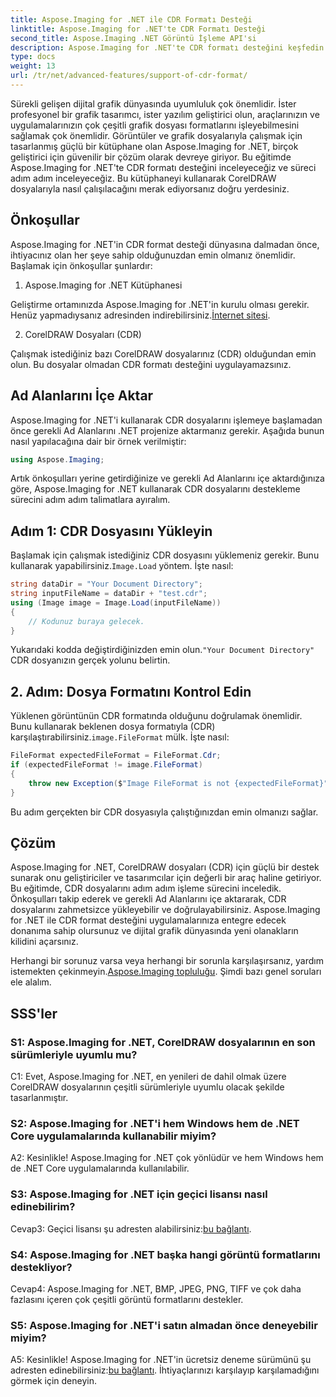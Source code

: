 ```yaml
---
title: Aspose.Imaging for .NET ile CDR Formatı Desteği
linktitle: Aspose.Imaging for .NET'te CDR Formatı Desteği
second_title: Aspose.Imaging .NET Görüntü İşleme API'si
description: Aspose.Imaging for .NET'te CDR formatı desteğini keşfedin. CorelDRAW dosyalarını yüklemek ve doğrulamak için adım adım kılavuz. Geliştiriciler ve tasarımcılar için mükemmeldir.
type: docs
weight: 13
url: /tr/net/advanced-features/support-of-cdr-format/
---
```

Sürekli gelişen dijital grafik dünyasında uyumluluk çok önemlidir. İster profesyonel bir grafik tasarımcı, ister yazılım geliştirici olun, araçlarınızın ve uygulamalarınızın çok çeşitli grafik dosyası formatlarını işleyebilmesini sağlamak çok önemlidir. Görüntüler ve grafik dosyalarıyla çalışmak için tasarlanmış güçlü bir kütüphane olan Aspose.Imaging for .NET, birçok geliştirici için güvenilir bir çözüm olarak devreye giriyor. Bu eğitimde Aspose.Imaging for .NET'te CDR formatı desteğini inceleyeceğiz ve süreci adım adım inceleyeceğiz. Bu kütüphaneyi kullanarak CorelDRAW dosyalarıyla nasıl çalışılacağını merak ediyorsanız doğru yerdesiniz.

## Önkoşullar

Aspose.Imaging for .NET'in CDR format desteği dünyasına dalmadan önce, ihtiyacınız olan her şeye sahip olduğunuzdan emin olmanız önemlidir. Başlamak için önkoşullar şunlardır:

1. Aspose.Imaging for .NET Kütüphanesi

 Geliştirme ortamınızda Aspose.Imaging for .NET'in kurulu olması gerekir. Henüz yapmadıysanız adresinden indirebilirsiniz.[İnternet sitesi](https://releases.aspose.com/imaging/net/).

2. CorelDRAW Dosyaları (CDR)

Çalışmak istediğiniz bazı CorelDRAW dosyalarınız (CDR) olduğundan emin olun. Bu dosyalar olmadan CDR formatı desteğini uygulayamazsınız.

## Ad Alanlarını İçe Aktar

Aspose.Imaging for .NET'i kullanarak CDR dosyalarını işlemeye başlamadan önce gerekli Ad Alanlarını .NET projenize aktarmanız gerekir. Aşağıda bunun nasıl yapılacağına dair bir örnek verilmiştir:

```csharp
using Aspose.Imaging;
```

Artık önkoşulları yerine getirdiğinize ve gerekli Ad Alanlarını içe aktardığınıza göre, Aspose.Imaging for .NET kullanarak CDR dosyalarını destekleme sürecini adım adım talimatlara ayıralım.

## Adım 1: CDR Dosyasını Yükleyin

 Başlamak için çalışmak istediğiniz CDR dosyasını yüklemeniz gerekir. Bunu kullanarak yapabilirsiniz.`Image.Load` yöntem. İşte nasıl:

```csharp
string dataDir = "Your Document Directory";
string inputFileName = dataDir + "test.cdr";
using (Image image = Image.Load(inputFileName))
{
    // Kodunuz buraya gelecek.
}
```

 Yukarıdaki kodda değiştirdiğinizden emin olun.`"Your Document Directory"` CDR dosyanızın gerçek yolunu belirtin.

## 2. Adım: Dosya Formatını Kontrol Edin

Yüklenen görüntünün CDR formatında olduğunu doğrulamak önemlidir. Bunu kullanarak beklenen dosya formatıyla (CDR) karşılaştırabilirsiniz.`image.FileFormat` mülk. İşte nasıl:

```csharp
FileFormat expectedFileFormat = FileFormat.Cdr;
if (expectedFileFormat != image.FileFormat)
{
    throw new Exception($"Image FileFormat is not {expectedFileFormat}");
}
```

Bu adım gerçekten bir CDR dosyasıyla çalıştığınızdan emin olmanızı sağlar.

## Çözüm

Aspose.Imaging for .NET, CorelDRAW dosyaları (CDR) için güçlü bir destek sunarak onu geliştiriciler ve tasarımcılar için değerli bir araç haline getiriyor. Bu eğitimde, CDR dosyalarını adım adım işleme sürecini inceledik. Önkoşulları takip ederek ve gerekli Ad Alanlarını içe aktararak, CDR dosyalarını zahmetsizce yükleyebilir ve doğrulayabilirsiniz. Aspose.Imaging for .NET ile CDR format desteğini uygulamalarınıza entegre edecek donanıma sahip olursunuz ve dijital grafik dünyasında yeni olanakların kilidini açarsınız.

 Herhangi bir sorunuz varsa veya herhangi bir sorunla karşılaşırsanız, yardım istemekten çekinmeyin.[Aspose.Imaging topluluğu](https://forum.aspose.com/). Şimdi bazı genel soruları ele alalım.

## SSS'ler

### S1: Aspose.Imaging for .NET, CorelDRAW dosyalarının en son sürümleriyle uyumlu mu?

C1: Evet, Aspose.Imaging for .NET, en yenileri de dahil olmak üzere CorelDRAW dosyalarının çeşitli sürümleriyle uyumlu olacak şekilde tasarlanmıştır.

### S2: Aspose.Imaging for .NET'i hem Windows hem de .NET Core uygulamalarında kullanabilir miyim?

A2: Kesinlikle! Aspose.Imaging for .NET çok yönlüdür ve hem Windows hem de .NET Core uygulamalarında kullanılabilir.

### S3: Aspose.Imaging for .NET için geçici lisansı nasıl edinebilirim?

 Cevap3: Geçici lisansı şu adresten alabilirsiniz:[bu bağlantı](https://purchase.aspose.com/temporary-license/).

### S4: Aspose.Imaging for .NET başka hangi görüntü formatlarını destekliyor?

Cevap4: Aspose.Imaging for .NET, BMP, JPEG, PNG, TIFF ve çok daha fazlasını içeren çok çeşitli görüntü formatlarını destekler.

### S5: Aspose.Imaging for .NET'i satın almadan önce deneyebilir miyim?

 A5: Kesinlikle! Aspose.Imaging for .NET'in ücretsiz deneme sürümünü şu adresten edinebilirsiniz:[bu bağlantı](https://releases.aspose.com/). İhtiyaçlarınızı karşılayıp karşılamadığını görmek için deneyin.